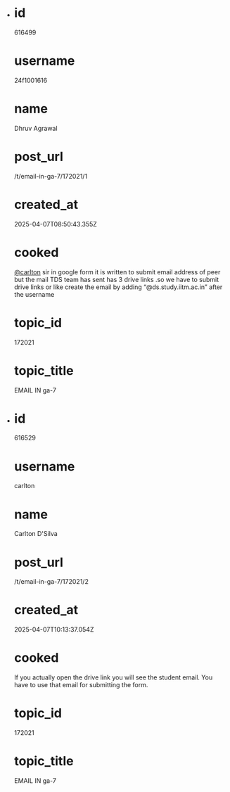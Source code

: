 - # id
  
  616499
  
  # username
  
  24f1001616
  
  # name
  
  Dhruv Agrawal
  
  # post_url
  
  /t/email-in-ga-7/172021/1
  
  # created_at
  
  2025-04-07T08:50:43.355Z
  
  # cooked
  
  <p><a class="mention" href="/u/carlton">@carlton</a> sir in google form it is written to submit email address of peer but the mail TDS team has sent has 3 drive links .so we have to submit drive links or like create the email by adding “<span class="mention">@ds.study.iitm.ac.in</span>” after the username</p>
  
  # topic_id
  
  172021
  
  # topic_title
  
  EMAIL IN ga-7
- # id
  
  616529
  
  # username
  
  carlton
  
  # name
  
  Carlton D'Silva
  
  # post_url
  
  /t/email-in-ga-7/172021/2
  
  # created_at
  
  2025-04-07T10:13:37.054Z
  
  # cooked
  
  <p>If you actually open the drive link you will see the student email. You have to use that email for submitting the form.</p>
  
  # topic_id
  
  172021
  
  # topic_title
  
  EMAIL IN ga-7
